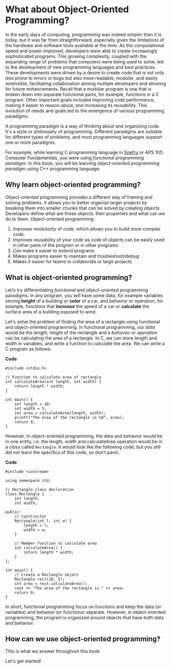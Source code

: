 # What about Object-Oriented Programming?

In the early days of computing, programming was indeed simpler than it is today, but it was far from straightforward, especially given the limitations of the hardware and software tools available at the time. As the computational speed and power improved, developers were able to create increasingly sophisticated programs. This growing complexity, coupled with the expanding range of problems that computers were being used to solve, led to the development of new programming languages and best practices. These developments were driven by a desire to create code that is not only less prone to errors or bugs but also more readable, *modular*, and easily extensible, facilitating collaboration among multiple developers and allowing for future enhancements. Recall that a modular program is one that is broken down into separate functional parts, for example, functions in a C program. Other important goals included improving code performance, making it easier to reason about, and increasing its reusability. This evolution of needs and goals led to the emergence of various programming paradigms.

A programming paradigm is a way of thinking about and organizing code. It's a style or *philosophy* of programming. Different paradigms are suitable for different types of problems, and most programming languages support one or more paradigms.

For example, while learning C programming language in [Snefru](https:://www.learningc.org) or APS 105: Computer Fundamentals, you were using *functional programming paradigm*. In this book, you will be learning *object-oriented programming paradigm* using C++ programming language.

## Why learn object-oriented programming?

Object-oriented programming provides a different way of framing and solving problems. It allows you to better organize larger projects by breaking them into smaller chunks that can be solved by creating *objects*. Developers define what are these objects: their properties and what can we do to them. Object-oriented programming: 

1. Improves *modularity* of code, which allows you to build more complex code. 
2. Improves reusability of your code as code of objects can be easily used in other parts of the program or in other programs
3. Can make it easier to extend programs
4. Makes programs easier to maintain and troubleshoot/debug
5. Makes it easier for teams to collaborate or large projects

## What is object-oriented programming?

Let's try differentiating *functional* and *object-oriented* programming paradigms. In any program, you will have some data, for example variables storing **height** of a building or **color** of a car, and behavior or operation, for example, functions that **increase** the speed of a car or **calculate** the surface area of a building exposed to wind. 

Let's solve the problem of finding the area of a rectangle using functional and object-oriented programming. In functional programming, our *data* would be the length, height of the rectangle and a *behavior* or *operation* can be calculating the area of a rectangle. In C, we can store length and width in variables, and write a function to calculate the area. We can write a C program as follows:

**Code**
```{code-block} c
#include <stdio.h>

// Function to calculate area of rectangle
int calculateArea(int length, int width) {
    return length * width;
}

int main() {
    int length = 10;
    int width = 5;
    int area = calculateArea(length, width);
    printf("The area of the rectangle is %d", area);
    return 0;
}
```

However, in object-oriented programming, the data and behavior would be in one entity, i.e. the length, width and calculateArea operation would be in a *class* called `Rectangle`. It would look like the following code, but you still did not learn the specifics of this code, so don't panic.

**Code**
```{code-block} cpp
#include <iostream>

using namespace std;

// Rectangle class declaration
class Rectangle {
    int length;
    int width;

public:
    // Constructor
    Rectangle(int l, int w) {
        length = l;
        width = w;
    }

    // Member function to calculate area
    int calculateArea() {
        return length * width;
    }
};

int main() {
    // Create a Rectangle object
    Rectangle rect(10, 5);
    int area = rect.calculateArea();
    cout << "The area of the rectangle is " << area;
    return 0;
}
```

In short, functional programming focus on functions and keep the data (or variables) and behavior (or functions) separate. However, in object-oriented programming, the program is organized around objects that have both data and behavior. 

## How can we use object-oriented programming?

This is what we answer throughout this book.

Let's get started!